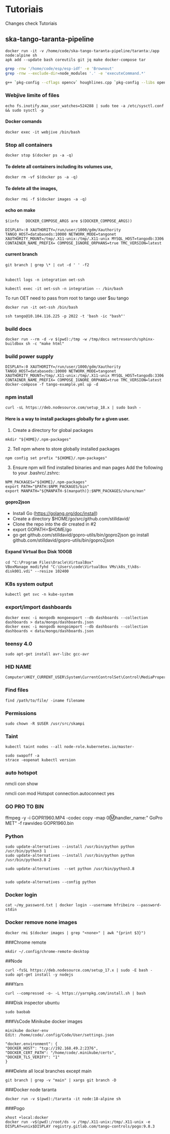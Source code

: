 # Tutoriais
Changes check
Tutoriais

## ska-tango-taranta-pipeline
```
docker run -it -v /home/code/ska-tango-taranta-pipeline/taranta:/app node:alpine sh
apk add --update bash coreutils git jq make docker-compose tar
```

```bash
grep -rnw '/home/code/esp/esp-idf' -e 'Brownout'
grep -rnw --exclude-dir=node_modules '.' -e 'executeCommand.*'
```

```bash
g++ `pkg-config --cflags opencv` houghlines.cpp `pkg-config --libs opencv` -o hough
```

### Webjive limite of files

```
echo fs.inotify.max_user_watches=524288 | sudo tee -a /etc/sysctl.conf && sudo sysctl -p
```
#### Docker comands

```
docker exec -it webjive /bin/bash
```

### Stop all containers

```
docker stop $(docker ps -a -q)
```

#### To delete all containers including its volumes use,
```
docker rm -vf $(docker ps -a -q)
```
#### To delete all the images,
```
docker rmi -f $(docker images -a -q)
```

#### echo on make
```
$(info   DOCKER_COMPOSE_ARGS are $(DOCKER_COMPOSE_ARGS))

DISPLAY=:0 XAUTHORITY=/run/user/1000/gdm/Xauthority TANGO_HOST=databaseds:10000 NETWORK_MODE=tangonet XAUTHORITY_MOUNT=/tmp/.X11-unix:/tmp/.X11-unix MYSQL_HOST=tangodb:3306 CONTAINER_NAME_PREFIX= COMPOSE_IGNORE_ORPHANS=true TMC_VERSION=latest

```

#### current branch
```
git branch | grep \* | cut -d ' ' -f2
```


######
```
kubectl logs -n integration oet-ssh
```

``` 
kubectl exec -it oet-ssh -n integration -- /bin/bash
```

To run OET need to pass from root to tango user
$su tango

```
docker run -it oet-ssh /bin/bash
```

```
ssh tango@10.104.116.225 -p 2022 -t 'bash -ic "bash"'
```

### build docs

```
docker run --rm -d -v $(pwd):/tmp -w /tmp/docs netresearch/sphinx-buildbox sh -c "make html"
```
### build power supply

```
DISPLAY=:0 XAUTHORITY=/run/user/1000/gdm/Xauthority TANGO_HOST=databaseds:10000 NETWORK_MODE=tangonet XAUTHORITY_MOUNT=/tmp/.X11-unix:/tmp/.X11-unix MYSQL_HOST=tangodb:3306 CONTAINER_NAME_PREFIX= COMPOSE_IGNORE_ORPHANS=true TMC_VERSION=latest docker-compose -f tango-example.yml up -d
```

### npm install
```
curl -sL https://deb.nodesource.com/setup_18.x | sudo bash -
```

#### Here is a way to install packages globally for a given user.
1. Create a directory for global packages
```
mkdir "${HOME}/.npm-packages"
```
2. Tell npm where to store globally installed packages
```
npm config set prefix "${HOME}/.npm-packages"
```
3. Ensure npm will find installed binaries and man pages
Add the following to your .bashrc/.zshrc:
```
NPM_PACKAGES="${HOME}/.npm-packages"
export PATH="$PATH:$NPM_PACKAGES/bin"
export MANPATH="${MANPATH-$(manpath)}:$NPM_PACKAGES/share/man"
```
#### gopro2json

- Install Go (https://golang.org/doc/install)
- Create a directory $HOME/go/src/github.com/stilldavid/
- Clone the repo into the dir created in #2
- export GOPATH=$HOME/go
- go get github.com/stilldavid/gopro-utils/bin/gopro2json
go install github.com/stilldavid/gopro-utils/bin/gopro2json


#### Expand Virtual Box Disk 100GB
```
cd "C:\Program Files\Oracle\VirtualBox"
VBoxManage modifyhd "C:\Users\code\VirtualBox VMs\k8s_t\k8s-disk001.vdi" --resize 102400
```

### K8s system output
```
kubectl get svc -n kube-system
```

### export/import dashboards
```
docker exec -i mongodb mongoexport --db dashboards --collection dashboards > data/mongo/dashboards.json
docker exec -i mongodb mongoimport --db dashboards --collection dashboards < data/mongo/dashboards.json
```


### teensy 4.0
```
sudo apt-get install avr-libc gcc-avr
```

### HID NAME

```
Computer\HKEY_CURRENT_USER\System\CurrentControlSet\Control\MediaProperties\PrivateProperties\Joystick\OEM
```

### Find files 

```
find /path/to/file/ -iname filename
```

### Permissions

```
sudo chown -R $USER /usr/src/skampi
```

### Taint

```
kubectl taint nodes --all node-role.kubernetes.io/master-

sudo swapoff -a
strace -eopenat kubectl version
```

### auto hotspot

nmcli con show

nmcli con mod Hotspot connection.autoconnect yes

### GO PRO TO BIN 
ffmpeg -y -i GOPR1960.MP4 -codec copy -map 0:m:handler_name:"	GoPro MET" -f rawvideo GOPR1960.bin

### Python 
```
sudo update-alternatives --install /usr/bin/python python /usr/bin/python3 1
sudo update-alternatives --install /usr/bin/python python /usr/bin/python3.8 2

sudo update-alternatives  --set python /usr/bin/python3.8


sudo update-alternatives --config python
```

### Docker login
```
cat ~/my_password.txt | docker login --username hfribeiro --password-stdin
```

### Docker remove none images
```
docker rmi $(docker images | grep "<none>" | awk "{print $3}")
```

###Chrome remote
```
mkdir ~/.config/chrome-remote-desktop
```

##Node
```
curl -fsSL https://deb.nodesource.com/setup_17.x | sudo -E bash -
sudo apt-get install -y nodejs
```

###Yarn
```
curl --compressed -o- -L https://yarnpkg.com/install.sh | bash
```

###Disk inspector ubuntu
```
sudo baobab
```

###VsCode Minikube docker images
```
minikube docker-env
Edit: /home/code/.config/Code/User/settings.json
```
```
"docker.environment": {
"DOCKER_HOST": "tcp://192.168.49.2:2376",
"DOCKER_CERT_PATH": "/home/code/.minikube/certs",
"DOCKER_TLS_VERIFY": "1"
}
```


###Delete all local branches except main
```
git branch | grep -v "main" | xargs git branch -D
```

###Docker node taranta
```
docker run -v $(pwd):/taranta -it node:18-alpine sh
```

###Pogo
```
xhost +local:docker
docker run -v$(pwd):/root/ds -v /tmp/.X11-unix:/tmp/.X11-unix -e DISPLAY=unix$DISPLAY registry.gitlab.com/tango-controls/pogo:9.8.3
```
